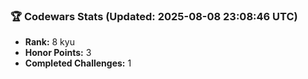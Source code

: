 ### 🏆 Codewars Stats (Updated: 2025-08-08 23:08:46 UTC)

- **Rank:** 8 kyu
- **Honor Points:** 3
- **Completed Challenges:** 1
